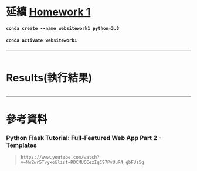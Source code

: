 # 延續 [Homework 1](https://github.com/ChengHan16/Cs4high_4080E036/blob/master/%E4%BC%BA%E6%9C%8D%E7%B6%B2%E9%A0%81%E7%A8%8B%E5%BC%8F%E8%A8%AD%E8%A8%88%E3%80%8A109-2%E3%80%8B/Homework/Homework1/Code.md)

#### `conda create --name websitework1 python=3.8` <br>
#### `conda activate websitework1`
---

```

```
# Results(執行結果)
```

```

---
# 參考資料
### Python Flask Tutorial: Full-Featured Web App Part 2 - Templates
> `https://www.youtube.com/watch?v=MwZwr5Tvyxo&list=RDCMUCCezIgC97PvUuR4_gbFUs5g`
